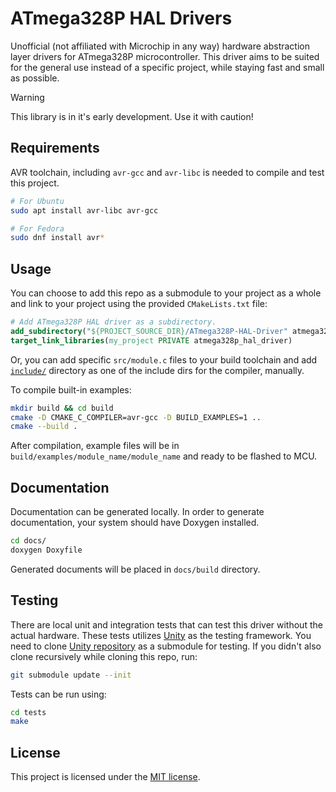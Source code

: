 # ATmega328P HAL Drivers

Unofficial (not affiliated with Microchip in any way) hardware abstraction layer
drivers for ATmega328P microcontroller. This driver aims to be suited for the
general use instead of a specific project, while staying fast and small as
possible.

> [!WARNING]
>
> This library is in it's early development. Use it with caution!

## Requirements

AVR toolchain, including `avr-gcc` and `avr-libc` is needed to compile and test
this project.

```sh
# For Ubuntu
sudo apt install avr-libc avr-gcc

# For Fedora
sudo dnf install avr*
```

## Usage

You can choose to add this repo as a submodule to your project as a whole and
link to your project using the provided `CMakeLists.txt` file:

```cmake
# Add ATmega328P HAL driver as a subdirectory.
add_subdirectory("${PROJECT_SOURCE_DIR}/ATmega328P-HAL-Driver" atmega328p_hal_build)
target_link_libraries(my_project PRIVATE atmega328p_hal_driver)
```

Or, you can add specific `src/module.c` files to your build toolchain and add
[`include/`](include/) directory as one of the include dirs for the compiler,
manually.

To compile built-in examples:

```sh
mkdir build && cd build
cmake -D CMAKE_C_COMPILER=avr-gcc -D BUILD_EXAMPLES=1 ..
cmake --build .
```

After compilation, example files will be in `build/examples/module_name/module_name`
and ready to be flashed to MCU.

## Documentation

Documentation can be generated locally. In order to generate documentation, your
system should have Doxygen installed.

```sh
cd docs/
doxygen Doxyfile
```

Generated documents will be placed in `docs/build` directory.

## Testing

There are local unit and integration tests that can test this driver without the
actual hardware. These tests utilizes [Unity](https://www.throwtheswitch.org/unity)
as the testing framework. You need to clone [Unity repository](https://github.com/ThrowTheSwitch/Unity)
as a submodule for testing. If you didn't also clone recursively while cloning
this repo, run:

```sh
git submodule update --init
```

Tests can be run using:

```sh
cd tests
make
```

## License

This project is licensed under the [MIT license](LICENSE).
